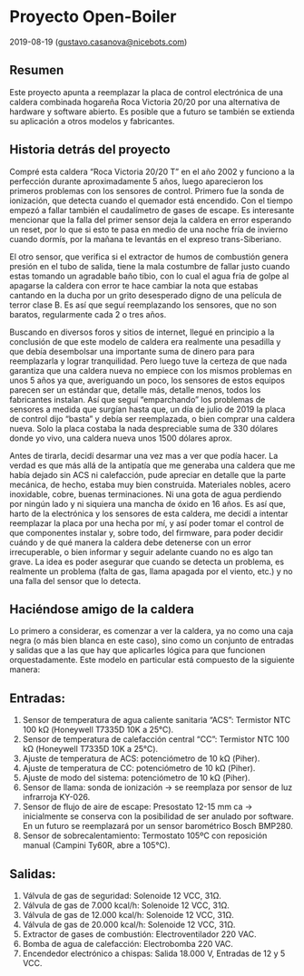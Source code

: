 # Proyecto Open-Boiler
2019-08-19 (gustavo.casanova@nicebots.com)

## Resumen
Este proyecto apunta a reemplazar la placa de control electrónica de una caldera combinada hogareña Roca Victoria 20/20 por una alternativa de hardware y software abierto. Es posible que a futuro se también se extienda su aplicación a otros modelos y fabricantes.

## Historia detrás del proyecto
Compré esta caldera “Roca Victoria 20/20 T” en el año 2002 y funciono a la perfección durante aproximadamente 5 años, luego aparecieron los primeros problemas con los sensores de control. Primero fue la sonda de ionización, que detecta cuando el quemador está encendido. Con el tiempo empezó a fallar también el caudalímetro de gases de escape. Es interesante mencionar que la falla del primer sensor deja la caldera en error esperando un reset, por lo que si esto te pasa en medio de una noche fría de invierno cuando dormís, por la mañana te levantás en el expreso trans-Siberiano.

El otro sensor, que verifica si el extractor de humos de combustión genera presión en el tubo de salida, tiene la mala costumbre de fallar justo cuando estas tomando un agradable baño tibio, con lo cual el agua fría de golpe al apagarse la caldera con error te hace cambiar la nota que estabas cantando en la ducha por un grito desesperado digno de una película de terror clase B. Es así que seguí reemplazando los sensores, que no son baratos, regularmente cada 2 o tres años.

Buscando en diversos foros y sitios de internet, llegué en principio a la conclusión de que este modelo de caldera era realmente una pesadilla y que debía desembolsar una importante suma de dinero para para reemplazarla y lograr tranquilidad. Pero luego tuve la certeza de que nada garantiza que una caldera nueva no empiece con los mismos problemas en unos 5 años ya que, averiguando un poco, los sensores de estos equipos parecen ser un estándar que, detalle más, detalle menos, todos los fabricantes instalan. Así que seguí “emparchando” los problemas de sensores a medida que surgían hasta que, un día de julio de 2019 la placa de control dijo “basta” y debía ser reemplazada, o bien comprar una caldera nueva. Solo la placa costaba la nada despreciable suma de 330 dólares donde yo vivo, una caldera nueva unos 1500 dólares aprox.

Antes de tirarla, decidí desarmar una vez mas a ver que podía hacer. La verdad es que más allá de la antipatía que me generaba una caldera que me había dejado sin ACS ni calefacción, pude apreciar en detalle que la parte mecánica, de hecho, estaba muy bien construida. Materiales nobles, acero inoxidable, cobre, buenas terminaciones. Ni una gota de agua perdiendo por ningún lado y ni siquiera una mancha de óxido en 16 años. Es así que, harto de la electrónica y los sensores de esta caldera, me decidí a intentar reemplazar la placa por una hecha por mí, y así poder tomar el control de que componentes instalar y, sobre todo, del firmware, para poder decidir cuándo y de qué manera la caldera debe detenerse con un error irrecuperable, o bien informar y seguir adelante cuando no es algo tan grave. La idea es poder asegurar que cuando se detecta un problema, es realmente un problema (falta de gas, llama apagada por el viento, etc.) y no una falla del sensor que lo detecta.

## Haciéndose amigo de la caldera
Lo primero a considerar, es comenzar a ver la caldera, ya no como una caja negra (o más bien blanca en este caso), sino como un conjunto de entradas y salidas que a las que hay que aplicarles lógica para que funcionen orquestadamente. Este modelo en particular está compuesto de la siguiente manera:

## Entradas:
1. Sensor de temperatura de agua caliente sanitaria “ACS”: Termistor NTC 100 kΩ (Honeywell T7335D 10K a 25°C).
2. Sensor de temperatura de calefacción central “CC”: Termistor NTC 100 kΩ (Honeywell T7335D 10K a 25°C).
3. Ajuste de temperatura de ACS: potenciómetro de 10 kΩ (Piher).
4. Ajuste de temperatura de CC: potenciómetro de 10 kΩ (Piher).
5. Ajuste de modo del sistema: potenciómetro de 10 kΩ (Piher).
6. Sensor de llama: sonda de ionización -> se reemplaza por sensor de luz infrarroja KY-026.
7. Sensor de flujo de aire de escape: Presostato 12-15 mm ca -> inicialmente se conserva con la posibilidad de ser anulado por software. En un futuro se reemplazará por un sensor barométrico Bosch BMP280.
8. Sensor de sobrecalentamiento: Termostato 105ºC con reposición manual (Campini Ty60R, abre a 105°C).

## Salidas:
1. Válvula de gas de seguridad: Solenoide 12 VCC, 31Ω.
2. Válvula de gas de 7.000 kcal/h: Solenoide 12 VCC, 31Ω.
3. Válvula de gas de 12.000 kcal/h: Solenoide 12 VCC, 31Ω.
4. Válvula de gas de 20.000 kcal/h: Solenoide 12 VCC, 31Ω.
5. Extractor de gases de combustión: Electroventilador 220 VAC.
6. Bomba de agua de calefacción: Electrobomba 220 VAC.
7. Encendedor electrónico a chispas: Salida 18.000 V, Entradas de 12 y 5  VCC.
